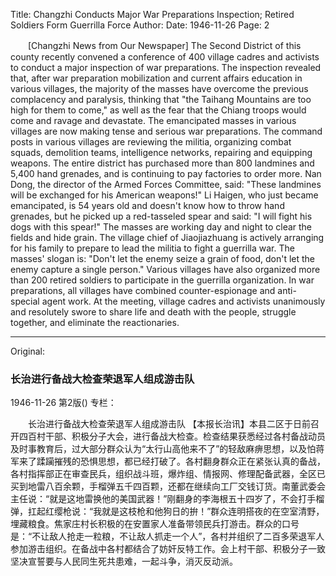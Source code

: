 Title: Changzhi Conducts Major War Preparations Inspection; Retired Soldiers Form Guerrilla Force
Author:
Date: 1946-11-26
Page: 2

　　[Changzhi News from Our Newspaper] The Second District of this county recently convened a conference of 400 village cadres and activists to conduct a major inspection of war preparations. The inspection revealed that, after war preparation mobilization and current affairs education in various villages, the majority of the masses have overcome the previous complacency and paralysis, thinking that "the Taihang Mountains are too high for them to come," as well as the fear that the Chiang troops would come and ravage and devastate. The emancipated masses in various villages are now making tense and serious war preparations. The command posts in various villages are reviewing the militia, organizing combat squads, demolition teams, intelligence networks, repairing and equipping weapons. The entire district has purchased more than 800 landmines and 5,400 hand grenades, and is continuing to pay factories to order more. Nan Dong, the director of the Armed Forces Committee, said: "These landmines will be exchanged for his American weapons!" Li Haigen, who just became emancipated, is 54 years old and doesn't know how to throw hand grenades, but he picked up a red-tasseled spear and said: "I will fight his dogs with this spear!" The masses are working day and night to clear the fields and hide grain. The village chief of Jiaojiazhuang is actively arranging for his family to prepare to lead the militia to fight a guerrilla war. The masses' slogan is: "Don't let the enemy seize a grain of food, don't let the enemy capture a single person." Various villages have also organized more than 200 retired soldiers to participate in the guerrilla organization. In war preparations, all villages have combined counter-espionage and anti-special agent work. At the meeting, village cadres and activists unanimously and resolutely swore to share life and death with the people, struggle together, and eliminate the reactionaries.



<hr /> 

Original: 


### 长治进行备战大检查荣退军人组成游击队

1946-11-26
第2版()
专栏：

　　长治进行备战大检查荣退军人组成游击队
    【本报长治讯】本县二区于日前召开四百村干部、积极分子大会，进行备战大检查。检查结果获悉经过各村备战动员及时事教育后，过大部分群众认为“太行山高他来不了”的轻敌麻痹思想，以及怕蒋军来了蹂躏摧残的恐惧思想，都已经打破了。各村翻身群众正在紧张认真的备战，各村指挥部正在审查民兵，组织战斗班，爆炸组、情报网、修理配备武器，全区已买到地雷八百余颗，手榴弹五千四百颗，还都在继续向工厂交钱订货。南董武委会主任说：“就是这地雷换他的美国武器！”刚翻身的李海根五十四岁了，不会打手榴弹，扛起红缨枪说：“我就是这枝枪和他狗日的拚！”群众连明搭夜的在空室清野，埋藏粮食。焦家庄村长积极的在安置家人准备带领民兵打游击。群众的口号是：“不让敌人抢走一粒粮，不让敌人抓走一个人”，各村并组织了二百多荣退军人参加游击组织。在备战中各村都结合了妨奸反特工作。会上村干部、积极分子一致坚决宣誓要与人民同生死共患难，一起斗争，消灭反动派。
